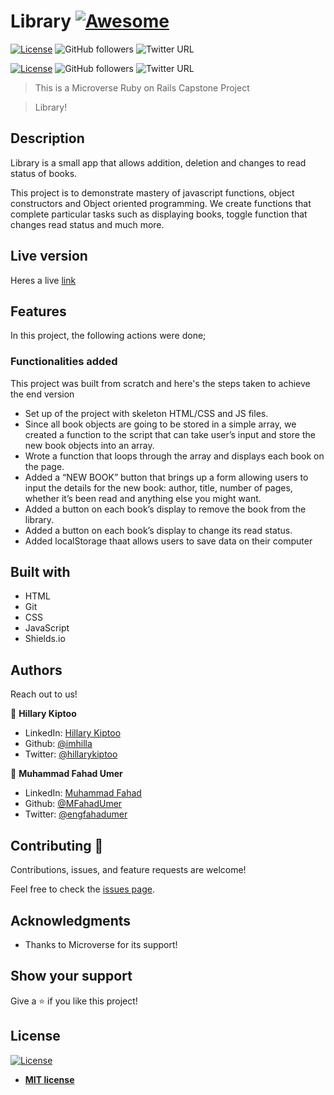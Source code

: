 # Library [![Awesome](https://cdn.rawgit.com/sindresorhus/awesome/d7305f38d29fed78fa85652e3a63e154dd8e8829/media/badge.svg)](https://github.com/MFahadUmer/Library)

[![License](https://img.shields.io/badge/License-MIT-green.svg)]()
![GitHub followers](https://img.shields.io/github/followers/imhilla?label=imhilla&style=social)
![Twitter URL](https://img.shields.io/twitter/follow/hillarykiptoo_?label=Follow&style=social)

[![License](https://img.shields.io/badge/License-MIT-green.svg)]()
![GitHub followers](https://img.shields.io/github/followers/MFahadUmer?label=mfahadumer&style=social)
![Twitter URL](https://img.shields.io/twitter/follow/engfahadumer?label=Follow&style=social)

> This is a Microverse Ruby on Rails Capstone Project

> Library!

## Description

Library is a small app that allows addition, deletion and changes to read status of books.

This project is to demonstrate mastery of javascript functions, object constructors and Object oriented programming.
We create functions that complete particular tasks such as displaying books, toggle function that changes read status and much more.

## Live version

Heres a live <a href="https://raw.githack.com/MFahadUmer/Library/master/index.html">link</a>

## Features

In this project, the following actions were done;

### Functionalities added

This project was built from scratch and here's the steps taken to achieve the end version

- Set up of the project with skeleton HTML/CSS and JS files.
- Since all book objects are going to be stored in a simple array, we created a function to the script that can take user’s input and store the new book objects into an array.
- Wrote a function that loops through the array and displays each book on the page.
- Added a “NEW BOOK” button that brings up a form allowing users to input the details for the new book: author, title,  number of pages, whether it’s been read and anything else you might want.
- Added a button on each book’s display to remove the book from the library.
- Added a button on each book’s display to change its read status.
- Added localStorage thaat allows users to save data on their computer

## Built with

- HTML
- Git
- CSS
- JavaScript
- Shields.io

## Authors

Reach out to us!

👤 **Hillary Kiptoo**

- LinkedIn: [Hillary Kiptoo](https://www.linkedin.com/in/hillarykiptoo)
- Github: [@imhilla](https://github.com/imhilla)
- Twitter: [@hillarykiptoo](https://twitter.com/hillarykiptoo_)

👤 **Muhammad Fahad Umer**

- LinkedIn: [Muhammad Fahad](https://www.linkedin.com/in/hillarykiptoo)
- Github: [@MFahadUmer](https://github.com/MFahadUmer)
- Twitter: [@engfahadumer](https://twitter.com/@engfahadumer)


## Contributing 🤝

Contributions, issues, and feature requests are welcome!

Feel free to check the [issues page](https://github.com/MFahadUmer/Library/issues).

## Acknowledgments

- Thanks to Microverse for its support!

## Show your support

Give a ⭐️ if you like this project!

## License

[![License](http://img.shields.io/:license-mit-blue.svg?style=flat-square)](http://badges.mit-license.org)

- **[MIT license](http://opensource.org/licenses/mit-license.php)**
